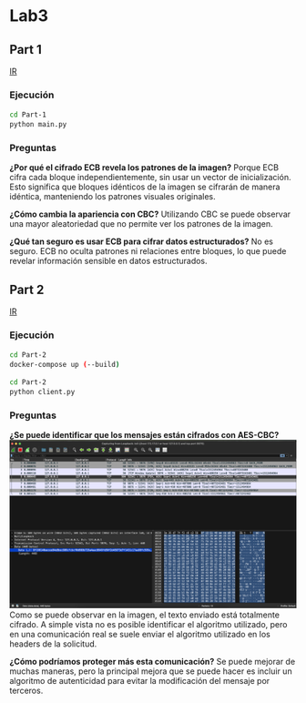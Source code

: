 # Lab3

## Part 1
[IR](https://github.com/Montoya086/information-ciphers/tree/main/Lab3/Part-1)

### Ejecución
```bash
cd Part-1
python main.py
```

### Preguntas
**¿Por qué el cifrado ECB revela los patrones de la imagen?**
Porque ECB cifra cada bloque independientemente, sin usar un vector de inicialización. Esto significa que bloques idénticos de la imagen se cifrarán de manera idéntica, manteniendo los patrones visuales originales.

**¿Cómo cambia la apariencia con CBC?**
Utilizando CBC se puede observar una mayor aleatoriedad que no permite ver los patrones de la imagen.

**¿Qué tan seguro es usar ECB para cifrar datos estructurados?**
No es seguro. ECB no oculta patrones ni relaciones entre bloques, lo que puede revelar información sensible en datos estructurados.

## Part 2
[IR](https://github.com/Montoya086/information-ciphers/tree/main/Lab3/Part-2)

### Ejecución
```bash
cd Part-2
docker-compose up (--build)
```

```bash
cd Part-2
python client.py
```

### Preguntas
**¿Se puede identificar que los mensajes están cifrados con AES-CBC?**
![img](./resources/wireshark.png)
Como se puede observar en la imagen, el texto enviado está totalmente cifrado. A simple vista no es posible identificar el algoritmo utilizado, pero en una comunicación real se suele enviar el algoritmo utilizado en los headers de la solicitud.

**¿Cómo podríamos proteger más esta comunicación?**
Se puede mejorar de muchas maneras, pero la principal mejora que se puede hacer es incluir un algoritmo de autenticidad para evitar la modificación del mensaje por terceros.
